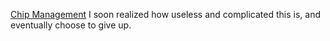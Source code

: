 [Chip Management](https://tonytonybalony.github.io/poker/)
I soon realized how useless and complicated this is, and eventually choose to give up.
